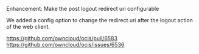 Enhancement: Make the post logout redirect uri configurable

We added a config option to change the redirect uri after the logout action of the web client.

https://github.com/owncloud/ocis/pull/6583
https://github.com/owncloud/ocis/issues/6536
